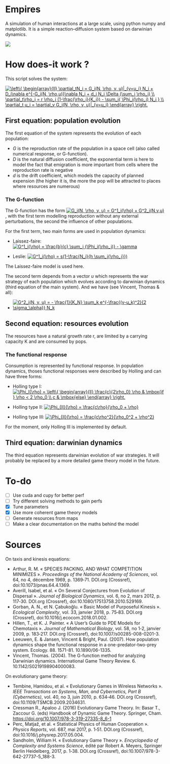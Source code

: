 # Empires

A simulation of human interactions at a large scale, using python numpy and matplotlib.
It is a simple reaction–diffusion system based on darwinian dynamics.

![](documentation/example.gif)


# How does-it work ?

This script solves the system:

<a href="https://www.codecogs.com/eqnedit.php?latex=\left\{&space;\begin{array}{ll}&space;\partial_tN_i&space;=&space;G_i(N,&space;\rho,&space;v,&space;u)|_{v=u_i}&space;N_i&space;&plus;&space;D_i\nabla&space;e^{-G_i(N,&space;\rho,u)}\nabla&space;N_i&space;&plus;&space;d_i&space;N_i&space;\Delta&space;(\sum_j&space;\rho_j)&space;\\&space;\partial_t\rho_j&space;=&space;r&space;\rho_j&space;(1-\frac{\rho_j}{K_j})&space;-&space;\sum_i{&space;\Phi_i(\rho_j)&space;N_i&space;}&space;\\&space;\partial_t&space;u_i&space;=&space;\partial_v&space;G_i(N,&space;\rho,&space;v,&space;u)|_{v=u_i}&space;\end{array}&space;\right." target="_blank"><img src="https://latex.codecogs.com/gif.latex?\left\{&space;\begin{array}{ll}&space;\partial_tN_i&space;=&space;G_i(N,&space;\rho,&space;v,&space;u)|_{v=u_i}&space;N_i&space;&plus;&space;D_i\nabla&space;e^{-G_i(N,&space;\rho,u)}\nabla&space;N_i&space;&plus;&space;d_i&space;N_i&space;\Delta&space;(\sum_j&space;\rho_j)&space;\\&space;\partial_t\rho_j&space;=&space;r&space;\rho_j&space;(1-\frac{\rho_j}{K_j})&space;-&space;\sum_i{&space;\Phi_i(\rho_j)&space;N_i&space;}&space;\\&space;\partial_t&space;u_i&space;=&space;\partial_v&space;G_i(N,&space;\rho,&space;v,&space;u)|_{v=u_i}&space;\end{array}&space;\right." title="\left\{ \begin{array}{ll} \partial_tN_i = G_i(N, \rho, v, u)|_{v=u_i} N_i + D_i\nabla e^{-G_i(N, \rho,u)}\nabla N_i + d_i N_i \Delta (\sum_j \rho_j) \\ \partial_t\rho_j = r \rho_j (1-\frac{\rho_j}{K_j}) - \sum_i{ \Phi_i(\rho_j) N_i } \\ \partial_t u_i = \partial_v G_i(N, \rho, v, u)|_{v=u_i} \end{array} \right." /></a>

## First equation: population evolution

The first equation of the system represents the evolution of each population:
+ _G_ is the reproduction rate of the population in a space cell (also called numerical response, or G-function).
+ _D_ is the natural diffusion coefficient, the exponential term is here to model the fact that emigration is more important from cells where the reproduction rate is negative
+ _d_ is the drift coefficient, which models the capacity of planned expension (the higher it is, the more the pop will be attracted to places where resources are numerous)

### The G-function
The G-function has the form <a href="https://www.codecogs.com/eqnedit.php?latex=G_i(N,&space;\rho,&space;v,&space;u)&space;=&space;G^1_i(\rho)&space;&plus;&space;G^2_i(N,v,u)" target="_blank"><img src="https://latex.codecogs.com/gif.latex?G_i(N,&space;\rho,&space;v,&space;u)&space;=&space;G^1_i(\rho)&space;&plus;&space;G^2_i(N,v,u)" title="G_i(N, \rho, v, u) = G^1_i(\rho) + G^2_i(N,v,u)" /></a>, with the first term modelling reproduction without any external perturbations, the second the influence of other populations.

For the first term, two main forms are used in population dynamics:
+ Laissez-faire: <a href="https://www.codecogs.com/eqnedit.php?latex=G^1_i(\rho)&space;=&space;\frac{b}{c}&space;\sum_j&space;{\Phi_i(\rho_j)}&space;-&space;\gamma" target="_blank"><img src="https://latex.codecogs.com/gif.latex?G^1_i(\rho)&space;=&space;\frac{b}{c}&space;\sum_j&space;{\Phi_i(\rho_j)}&space;-&space;\gamma" title="G^1_i(\rho) = \frac{b}{c} \sum_j {\Phi_i(\rho_j)} - \gamma" /></a>

+ Leslie: <a href="https://www.codecogs.com/eqnedit.php?latex=G^1_i(\rho)&space;=&space;s(1-\frac{N_i}{h&space;\sum_j{\rho_j}})" target="_blank"><img src="https://latex.codecogs.com/gif.latex?G^1_i(\rho)&space;=&space;s(1-\frac{N_i}{h&space;\sum_j{\rho_j}})" title="G^1_i(\rho) = s(1-\frac{N_i}{h \sum_j{\rho_j}})" /></a>

The Laissez-faire model is used here.

The second term depends from a vector _u_ which represents the war strategy of each population which evolves according to darwinian dynamics (third equation of the main system). And we have (see Vincent, Thomas & all):

+ <a href="https://www.codecogs.com/eqnedit.php?latex=G^2_i(N,&space;v,&space;u)&space;=&space;-&space;\frac{1}{K_N}&space;\sum_k&space;e^{-\frac{(v-u_k)^2}{2&space;\sigma_\alpha}}&space;N_k" target="_blank"><img src="https://latex.codecogs.com/gif.latex?G^2_i(N,&space;v,&space;u)&space;=&space;-&space;\frac{1}{K_N}&space;\sum_k&space;e^{-\frac{(v-u_k)^2}{2&space;\sigma_\alpha}}&space;N_k" title="G^2_i(N, v, u) = - \frac{1}{K_N} \sum_k e^{-\frac{(v-u_k)^2}{2 \sigma_\alpha}} N_k" /></a>




## Second equation: resources evolution

The resources have a natural growth rate r, are limited by a carrying capacity K and are consumed by pops.

### The functional response

Consumption is represented by functional response. In population dynamics, thoses functional responses were described by Holling and can have three forms:

+ Holling type I: <a href="https://www.codecogs.com/eqnedit.php?latex=\Phi_I(\rho)&space;=&space;\left\{&space;\begin{array}{ll}&space;\frac{c}{2\rho_0}&space;&&space;\mbox{if&space;}&space;\rho&space;<&space;2&space;\rho_0&space;\\&space;c&space;&&space;\mbox{else}&space;\end{array}&space;\right." target="_blank"><img src="https://latex.codecogs.com/gif.latex?\Phi_I(\rho)&space;=&space;\left\{&space;\begin{array}{ll}&space;\frac{c}{2\rho_0}&space;&&space;\mbox{if&space;}&space;\rho&space;<&space;2&space;\rho_0&space;\\&space;c&space;&&space;\mbox{else}&space;\end{array}&space;\right." title="\Phi_I(\rho) = \left\{ \begin{array}{ll} \frac{c}{2\rho_0} \rho & \mbox{if } \rho < 2 \rho_0 \\ c & \mbox{else} \end{array} \right." /></a>

+ Holling type II: <a href="https://www.codecogs.com/eqnedit.php?latex=\Phi_{II}(\rho)&space;=&space;\frac{c\rho}{\rho_0&space;&plus;&space;\rho}" target="_blank"><img src="https://latex.codecogs.com/gif.latex?\Phi_{II}(\rho)&space;=&space;\frac{c\rho}{\rho_0&space;&plus;&space;\rho}" title="\Phi_{II}(\rho) = \frac{c\rho}{\rho_0 + \rho}" /></a>

+ Holling type III: <a href="https://www.codecogs.com/eqnedit.php?latex=\Phi_{II}(\rho)&space;=&space;\frac{c\rho^2}{\rho_0^2&space;&plus;&space;\rho^2}" target="_blank"><img src="https://latex.codecogs.com/gif.latex?\Phi_{III}(\rho)&space;=&space;\frac{c\rho^2}{\rho_0^2&space;&plus;&space;\rho^2}" title="\Phi_{II}(\rho) = \frac{c\rho^2}{\rho_0^2 + \rho^2}" /></a>

For the moment, only Holling III is implemented by default.

## Third equation: darwinian dynamics

The third equation represents darwinian evolution of war strategies. It will probably be replaced by a more detailed game theory model in the future.



# To-do
- [ ] Use cuda and cupy for better perf
- [ ] Try different solving methods to gain perfs
- [x] Tune parameters
- [x] Use more coherent game theory models
- [ ] Generate resources from maps
- [ ] Make a clear documentation on the maths behind the model

# Sources

On taxis and kinesis equations:
+ Arthur, R. M. « SPECIES PACKING, AND WHAT COMPETITION MINIMIZES ». _Proceedings of the National Academy of Sciences_, vol. 64, no 4, décembre 1969, p. 1369‑71. DOI.org (Crossref), doi:10.1073/pnas.64.4.1369.
+ Averill, Isabel, et al. « On Several Conjectures from Evolution of Dispersal ». _Journal of Biological Dynamics_, vol. 6, no 2, mars 2012, p. 117‑30. DOI.org (Crossref), doi:10.1080/17513758.2010.529169.
+ Gorban, A. N., et N. Çabukoǧlu. « Basic Model of Purposeful Kinesis ». _Ecological Complexity_, vol. 33, janvier 2018, p. 75‑83. DOI.org (Crossref), doi:10.1016/j.ecocom.2018.01.002.
+ Hillen, T., et K. J. Painter. « A User’s Guide to PDE Models for Chemotaxis ». _Journal of Mathematical Biology_, vol. 58, no 1‑2, janvier 2009, p. 183‑217. DOI.org (Crossref), doi:10.1007/s00285-008-0201-3.
+ Leeuwen, E. & Jansen, Vincent & Bright, Paul. (2007). How population dynamics shape the functional response in a one-predator-two-prey system. Ecology. 88. 1571-81. 10.1890/06-1335.
+ Vincent, Thomas. (2004). The G-function method for analyzing Darwinian dynamics. International Game Theory Review. 6. 10.1142/S0219198904000083.

On evolutionary game theory:
+ Tembine, Hamidou, et al. « Evolutionary Games in Wireless Networks ». _IEEE Transactions on Systems, Man, and Cybernetics, Part B (Cybernetics)_, vol. 40, no 3, juin 2010, p. 634‑46. DOI.org (Crossref), doi:10.1109/TSMCB.2009.2034631.
+ Cressman R., Apaloo J. (2016) Evolutionary Game Theory. In: Basar T., Zaccour G. (eds) Handbook of Dynamic Game Theory. Springer, Cham. https://doi.org/10.1007/978-3-319-27335-8_6-1
+ Perc, Matjaž, et al. « Statistical Physics of Human Cooperation ». _Physics Reports_, vol. 687, mai 2017, p. 1‑51. DOI.org (Crossref), doi:10.1016/j.physrep.2017.05.004.
+ Sandholm, William H. « Evolutionary Game Theory ». _Encyclopedia of Complexity and Systems Science_, édité par Robert A. Meyers, Springer Berlin Heidelberg, 2017, p. 1‑38. DOI.org (Crossref), doi:10.1007/978-3-642-27737-5_188-3.
